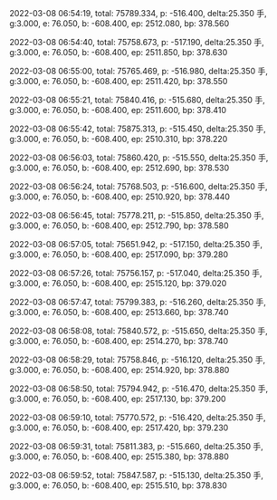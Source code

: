 2022-03-08 06:54:19, total: 75789.334, p: -516.400, delta:25.350 手, g:3.000, e: 76.050, b: -608.400, ep: 2512.080, bp: 378.560

2022-03-08 06:54:40, total: 75758.673, p: -517.190, delta:25.350 手, g:3.000, e: 76.050, b: -608.400, ep: 2511.850, bp: 378.630

2022-03-08 06:55:00, total: 75765.469, p: -516.980, delta:25.350 手, g:3.000, e: 76.050, b: -608.400, ep: 2511.420, bp: 378.550

2022-03-08 06:55:21, total: 75840.416, p: -515.680, delta:25.350 手, g:3.000, e: 76.050, b: -608.400, ep: 2511.600, bp: 378.410

2022-03-08 06:55:42, total: 75875.313, p: -515.450, delta:25.350 手, g:3.000, e: 76.050, b: -608.400, ep: 2510.310, bp: 378.220

2022-03-08 06:56:03, total: 75860.420, p: -515.550, delta:25.350 手, g:3.000, e: 76.050, b: -608.400, ep: 2512.690, bp: 378.530

2022-03-08 06:56:24, total: 75768.503, p: -516.600, delta:25.350 手, g:3.000, e: 76.050, b: -608.400, ep: 2510.920, bp: 378.440

2022-03-08 06:56:45, total: 75778.211, p: -515.850, delta:25.350 手, g:3.000, e: 76.050, b: -608.400, ep: 2512.790, bp: 378.580

2022-03-08 06:57:05, total: 75651.942, p: -517.150, delta:25.350 手, g:3.000, e: 76.050, b: -608.400, ep: 2517.090, bp: 379.280

2022-03-08 06:57:26, total: 75756.157, p: -517.040, delta:25.350 手, g:3.000, e: 76.050, b: -608.400, ep: 2515.120, bp: 379.020

2022-03-08 06:57:47, total: 75799.383, p: -516.260, delta:25.350 手, g:3.000, e: 76.050, b: -608.400, ep: 2513.660, bp: 378.740

2022-03-08 06:58:08, total: 75840.572, p: -515.650, delta:25.350 手, g:3.000, e: 76.050, b: -608.400, ep: 2514.270, bp: 378.740

2022-03-08 06:58:29, total: 75758.846, p: -516.120, delta:25.350 手, g:3.000, e: 76.050, b: -608.400, ep: 2514.920, bp: 378.880

2022-03-08 06:58:50, total: 75794.942, p: -516.470, delta:25.350 手, g:3.000, e: 76.050, b: -608.400, ep: 2517.130, bp: 379.200

2022-03-08 06:59:10, total: 75770.572, p: -516.420, delta:25.350 手, g:3.000, e: 76.050, b: -608.400, ep: 2517.420, bp: 379.230

2022-03-08 06:59:31, total: 75811.383, p: -515.660, delta:25.350 手, g:3.000, e: 76.050, b: -608.400, ep: 2515.380, bp: 378.880

2022-03-08 06:59:52, total: 75847.587, p: -515.130, delta:25.350 手, g:3.000, e: 76.050, b: -608.400, ep: 2515.510, bp: 378.830